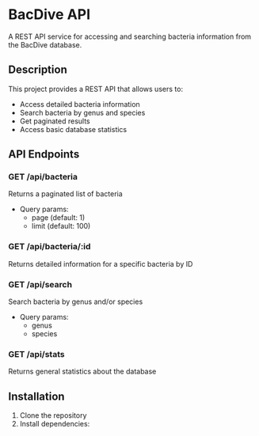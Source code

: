 # BacDive API

A REST API service for accessing and searching bacteria information from the BacDive database.

## Description

This project provides a REST API that allows users to:
- Access detailed bacteria information
- Search bacteria by genus and species
- Get paginated results
- Access basic database statistics

## API Endpoints

### GET /api/bacteria
Returns a paginated list of bacteria
- Query params: 
  - page (default: 1)
  - limit (default: 100)

### GET /api/bacteria/:id
Returns detailed information for a specific bacteria by ID

### GET /api/search
Search bacteria by genus and/or species
- Query params:
  - genus
  - species

### GET /api/stats
Returns general statistics about the database

## Installation

1. Clone the repository
2. Install dependencies: